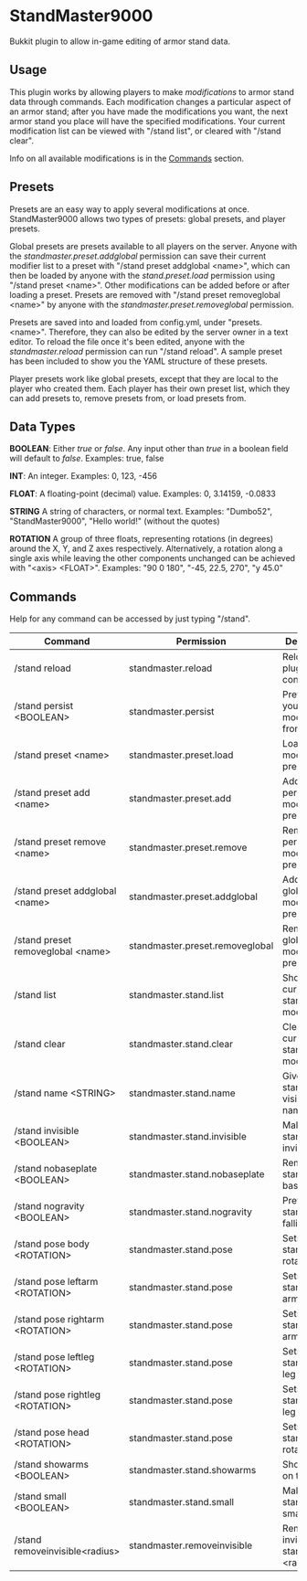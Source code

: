 # StandMaster9000
Bukkit plugin to allow in-game editing of armor stand data.

## Usage
This plugin works by allowing players to make *modifications* to armor stand data through commands. Each modification changes a particular aspect of an armor stand; after you have made the modifications you want, the next armor stand you place will have the specified modifications. Your current modification list can be viewed with "/stand list", or cleared with "/stand clear".

Info on all available modifications is in the [Commands](#commands) section.

## Presets
Presets are an easy way to apply several modifications at once. StandMaster9000 allows two types of presets: global presets, and player presets.

Global presets are presets available to all players on the server. Anyone with the *standmaster.preset.addglobal* permission can save their current modifier list to a preset with "/stand preset addglobal \<name\>", which can then be loaded by anyone with the *stand.preset.load* permission using "/stand preset \<name\>". Other modifications can be added before or after loading a preset. Presets are removed with "/stand preset removeglobal \<name\>" by anyone with the *standmaster.preset.removeglobal* permission.

Presets are saved into and loaded from config.yml, under "presets.\<name\>". Therefore, they can also be edited by the server owner in a text editor. To reload the file once it's been edited, anyone with the *standmaster.reload* permission can run "/stand reload". A sample preset has been included to show you the YAML structure of these presets.

Player presets work like global presets, except that they are local to the player who created them. Each player has their own preset list, which they can add presets to, remove presets from, or load presets from.

## Data Types
**BOOLEAN**: Either *true* or *false*. Any input other than *true* in a boolean field will default to *false*. Examples: true, false

**INT**: An integer. Examples: 0, 123, -456

**FLOAT**: A floating-point (decimal) value. Examples: 0, 3.14159, -0.0833

**STRING** A string of characters, or normal text. Examples: "Dumbo52", "StandMaster9000", "Hello world!" (without the quotes)

**ROTATION** A group of three floats, representing rotations (in degrees) around the X, Y, and Z axes respectively. Alternatively, a rotation along a single axis while leaving the other components unchanged can be achieved with "\<axis\> \<FLOAT\>". Examples: "90 0 180", "-45, 22.5, 270", "y 45.0"

## Commands
Help for any command can be accessed by just typing "/stand".

| Command                             | Permission                      | Description                               |
| ----------------------------------- | ------------------------------- | ----------------------------------------- |
| /stand reload                       | standmaster.reload              | Reloads the plugin's configuration        |
| /stand persist \<BOOLEAN\>          | standmaster.persist             | Prevents your modifier list from clearing |
| /stand preset \<name\>              | standmaster.preset.load         | Loads a modifier preset                   |
| /stand preset add \<name\>          | standmaster.preset.add          | Adds a personal modifier preset           |
| /stand preset remove \<name\>       | standmaster.preset.remove       | Removes a personal modifier preset        |
| /stand preset addglobal \<name\>    | standmaster.preset.addglobal    | Adds a global modifier preset             |
| /stand preset removeglobal \<name\> | standmaster.preset.removeglobal | Removes a global modifier preset          |
| /stand list                         | standmaster.stand.list          | Shows your current stand modifier list    |
| /stand clear                        | standmaster.stand.clear         | Clears your current stand modifier list   |
| /stand name \<STRING\>              | standmaster.stand.name          | Gives the stand a visible nametag         |
| /stand invisible \<BOOLEAN\>        | standmaster.stand.invisible     | Makes the stand invisible                 |
| /stand nobaseplate \<BOOLEAN\>      | standmaster.stand.nobaseplate   | Removes the stand's baseplate             |
| /stand nogravity \<BOOLEAN\>        | standmaster.stand.nogravity     | Prevents the stand from falling           |
| /stand pose body \<ROTATION\>       | standmaster.stand.pose          | Sets the stand's body rotation            |
| /stand pose leftarm \<ROTATION\>    | standmaster.stand.pose          | Sets the stand's left arm rotation        |
| /stand pose rightarm \<ROTATION\>   | standmaster.stand.pose          | Sets the stand's right arm rotation       |
| /stand pose leftleg \<ROTATION\>    | standmaster.stand.pose          | Sets the stand's left leg rotation        |
| /stand pose rightleg \<ROTATION\>   | standmaster.stand.pose          | Sets the stand's right leg rotation       |
| /stand pose head \<ROTATION\>       | standmaster.stand.pose          | Sets the stand's head rotation            |
| /stand showarms \<BOOLEAN\>         | standmaster.stand.showarms      | Shows arms on the stand                   |
| /stand small \<BOOLEAN\>            | standmaster.stand.small         | Makes the stand smaller                   |
| /stand removeinvisible\<radius\>    | standmaster.removeinvisible     | Removes invisible stands within \<radius\>|

